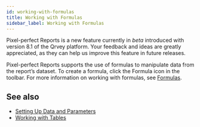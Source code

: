 ```yaml
---
id: working-with-formulas
title: Working with Formulas
sidebar_label: Working with Formulas
---
```

<div style={{textAlign: "justify"}}>

Pixel-perfect Reports is a new feature currently in *beta* introduced with version 8.1 of the Qrvey platform. Your feedback and ideas are greatly appreciated, as they can help us improve this feature in future releases.

Pixel-perfect Reports supports the use of formulas to manipulate data from the report’s dataset. To create a formula, click the Formula icon in the toolbar. For more information on working with formulas, see [Formulas](../dataviews/formulas.md). 

## See also
- [Setting Up Data and Parameters](data-and-parameters.md)
- [Working with Tables](tables.md)

</div>